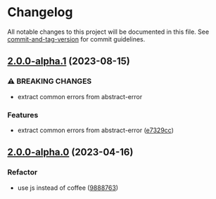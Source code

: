 # Changelog

All notable changes to this project will be documented in this file. See [commit-and-tag-version](https://github.com/absolute-version/commit-and-tag-version) for commit guidelines.

## [2.0.0-alpha.1](https://github.com/snowyu/abstract-error.js/compare/v2.0.0-alpha.0...v2.0.0-alpha.1) (2023-08-15)


### ⚠ BREAKING CHANGES

* extract common errors from abstract-error

### Features

* extract common errors from abstract-error ([e7329cc](https://github.com/snowyu/abstract-error.js/commit/e7329cc6d5347422768b7983bc4e91de6824d631))

## [2.0.0-alpha.0](https://github.com/snowyu/abstract-error.js/compare/v1.0.2...v2.0.0-alpha.0) (2023-04-16)


### Refactor

* use js instead of coffee ([9888763](https://github.com/snowyu/abstract-error.js/commit/9888763c15b862580aa757bd8cb63b896bc27f9e))
